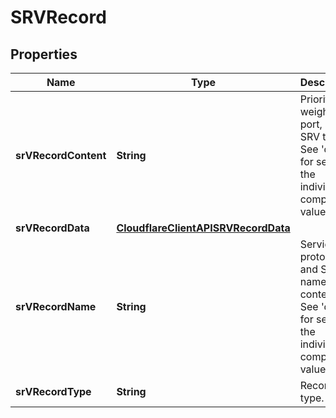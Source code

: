 # SRVRecord

## Properties
Name | Type | Description | Notes
------------ | ------------- | ------------- | -------------
**srVRecordContent** | **String** | Priority, weight, port, and SRV target. See &#x27;data&#x27; for setting the individual component values. |  [optional]
**srVRecordData** | [**CloudflareClientAPISRVRecordData**](CloudflareClientAPISRVRecordData.md) |  | 
**srVRecordName** | **String** | Service, protocol, and SRV name content. See &#x27;data&#x27; for setting the individual component values. |  [optional]
**srVRecordType** | **String** | Record type. | 

